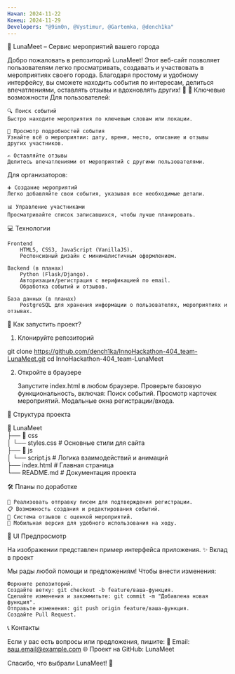 ```yaml
---
Начал: 2024-11-22
Конец: 2024-11-29
Developers: "@9im0n, @Vystimur, @Gartemka, @dench1ka"
---
```


📅 LunaMeet – Сервис мероприятий вашего города

Добро пожаловать в репозиторий LunaMeet!
Этот веб-сайт позволяет пользователям легко просматривать, создавать и участвовать в мероприятиях своего города. Благодаря простому и удобному интерфейсу, вы сможете находить события по интересам, делиться впечатлениями, оставлять отзывы и вдохновлять других! 🎉
🎯 Ключевые возможности
Для пользователей:

    🔍 Поиск событий
    Быстро находите мероприятия по ключевым словам или локации.

    📖 Просмотр подробностей события
    Узнайте всё о мероприятии: дату, время, место, описание и отзывы других участников.

    ✍️ Оставляйте отзывы
    Делитесь впечатлениями от мероприятий с другими пользователями.

Для организаторов:

    ➕ Создание мероприятий
    Легко добавляйте свои события, указывая все необходимые детали.

    📊 Управление участниками
    Просматривайте список записавшихся, чтобы лучше планировать.

💻 Технологии

    Frontend
        HTML5, CSS3, JavaScript (VanillaJS).
        Респонсивный дизайн с минималистичным оформлением.

    Backend (в планах)
        Python (Flask/Django).
        Авторизация/регистрация с верификацией по email.
        Обработка событий и отзывов.

    База данных (в планах)
        PostgreSQL для хранения информации о пользователях, мероприятиях и отзывах.

🚀 Как запустить проект?
1. Клонируйте репозиторий

git clone https://github.com/dench1ka/InnoHackathon-404_team-LunaMeet.git
cd InnoHackathon-404_team-LunaMeet

2. Откройте в браузере

    Запустите index.html в любом браузере.
    Проверьте базовую функциональность, включая:
        Поиск событий.
        Просмотр карточек мероприятий.
        Модальные окна регистрации/входа.

📂 Структура проекта

📁 LunaMeet  
├── 📂 css  
│   └── styles.css          # Основные стили для сайта  
├── 📂 js  
│   └── script.js           # Логика взаимодействий и анимаций  
├── index.html              # Главная страница  
└── README.md               # Документация проекта  

🛠️ Планы по доработке

    📧 Реализовать отправку писем для подтверждения регистрации.
    📋 Возможность создания и редактирования событий.
    💬 Система отзывов с оценкой мероприятий.
    📱 Мобильная версия для удобного использования на ходу.

🎨 UI Предпросмотр


На изображении представлен пример интерфейса приложения.
✨ Вклад в проект

Мы рады любой помощи и предложениям! Чтобы внести изменения:

    Форкните репозиторий.
    Создайте ветку: git checkout -b feature/ваша-функция.
    Сделайте изменения и закоммитьте: git commit -m "Добавлена новая функция".
    Отправьте изменения: git push origin feature/ваша-функция.
    Создайте Pull Request.

📞 Контакты

Если у вас есть вопросы или предложения, пишите:
📧 Email: ваш.email@example.com
🌐 Проект на GitHub: LunaMeet

Спасибо, что выбрали LunaMeet! 🚀